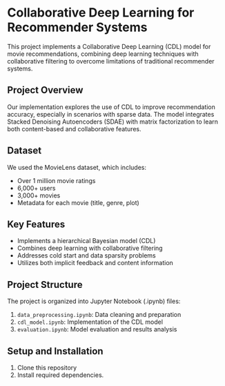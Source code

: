 # Collaborative Deep Learning for Recommender Systems

This project implements a Collaborative Deep Learning (CDL) model for movie recommendations, combining deep learning techniques with collaborative filtering to overcome limitations of traditional recommender systems.

## Project Overview

Our implementation explores the use of CDL to improve recommendation accuracy, especially in scenarios with sparse data. The model integrates Stacked Denoising Autoencoders (SDAE) with matrix factorization to learn both content-based and collaborative features.

## Dataset

We used the MovieLens dataset, which includes:
- Over 1 million movie ratings
- 6,000+ users
- 3,000+ movies
- Metadata for each movie (title, genre, plot)

## Key Features

- Implements a hierarchical Bayesian model (CDL)
- Combines deep learning with collaborative filtering
- Addresses cold start and data sparsity problems
- Utilizes both implicit feedback and content information

## Project Structure

The project is organized into Jupyter Notebook (.ipynb) files:

1. `data_preprocessing.ipynb`: Data cleaning and preparation
2. `cdl_model.ipynb`: Implementation of the CDL model
3. `evaluation.ipynb`: Model evaluation and results analysis

## Setup and Installation

1. Clone this repository
2. Install required dependencies.
